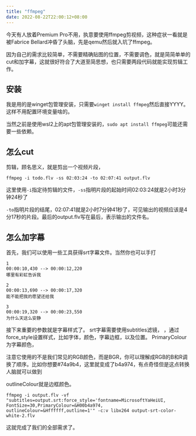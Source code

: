 ```yaml
---
title: "ffmpeg"
date: 2022-08-22T22:00:12+08:00
---
```

今天有人放着Premium Pro不用，执意要使用ffmpeg剪视频，这种症状一看就是被Fabrice Bellard冲昏了头脑，先是qemu然后就入坑了ffmpeg。

因为自己的需求比较简单，不需要精确贴图的位置，不需要调色，就是简简单单的cut和加字幕，这就很好符合了大道至简思想，也只需要两段代码就能实现剪辑工作。
## 安装
我是用的是winget包管理安装，只需要`winget install ffmpeg`然后直接YYYY。这样不用配置环境变量啥的。

当然之前是使用wsl2上的apt包管理安装的，`sudo apt install ffmpeg`可能还需要一些依赖。
## 怎么cut
剪辑，顾名思义，就是剪出一个视频片段，

`ffmpeg -i todo.flv -ss 02:03:24 -to 02:07:41 output.flv`

这里使用`-i`指定待剪辑的文件，`-ss`指明片段的起始时间02:03:24就是2小时3分钟24秒了

`-to`指明片段的结尾，02:07:41就是2小时7分钟41秒了，可见输出的视频应该是4分17秒的片段。最后的output.flv写在最后，表示输出的文件名。
## 怎么加字幕
首先，我们可以使用一些工具获得srt字幕文件。当然你也可以手打
```
1
00:00:10,430 --> 00:00:12,220
哪里有彩虹告诉我

2
00:00:13,690 --> 00:00:17,320
能不能把我的愿望还给我

3
00:00:19,320 --> 00:00:23,550
为什么天这么安静
```
接下来重要的参数就是字幕样式了。
srt字幕需要使用subtitles滤镜，
，通过force_style设置样式，比如字体，颜色，字幕边框，以及位置。
PrimaryColour为字幕颜色，

注意它使用的不是我们常见的RGB颜色，而是BGR，你可以理解成RGB的B和R调换了顺序。比如你想要\#74a9b4，这里就变成了b4a974，有点奇怪但是这点转换人脑就可以做到

outlineColour就是边框颜色。
```
ffmpeg -i output.flv -vf "subtitles=output.srt:force_style='fontname=MicrosoftYaHeiUI, 
FontSize=30,PrimaryColour=&H00b4a974,
outlineColour=&Hffffff,outline=1'" -c:v libx264 output-srt-color-white-2.flv
```

这就完成了我们的全部需求了。

